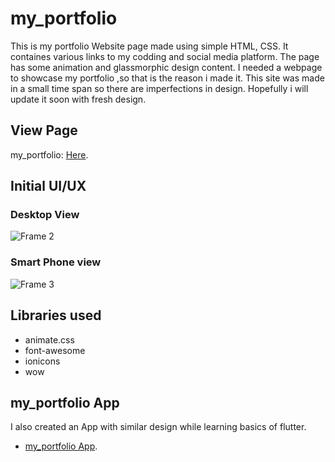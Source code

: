 # my_portfolio
This is my portfolio Website page made using simple HTML, CSS. It containes various links to my codding and social media platform. The page has some animation and glassmorphic design content. I needed a webpage to showcase my portfolio ,so that is the reason i made it. This site was made in a small time span so there are imperfections in design. Hopefully i will update it soon with fresh design.

## View Page
my_portfolio: [Here](https://adilayyoob.github.io/my_portfolio/index.html).

## Initial UI/UX
### Desktop View
![Frame 2](https://user-images.githubusercontent.com/67414716/134032235-c5525cfd-551c-4b4a-99b0-ada98a18cf22.png)

### Smart Phone view
![Frame 3](https://user-images.githubusercontent.com/67414716/134036179-ffd294d5-8c9e-4597-a862-6ce806e01741.png)


## Libraries used
- animate.css
- font-awesome
- ionicons
- wow

## my_portfolio App
I also created an App with similar design while learning basics of flutter.
- [my_portfolio App](https://drive.google.com/file/d/13_Yt607nrvAjRWhs58wMsd4qdZUesk2n/view?usp=sharing).
